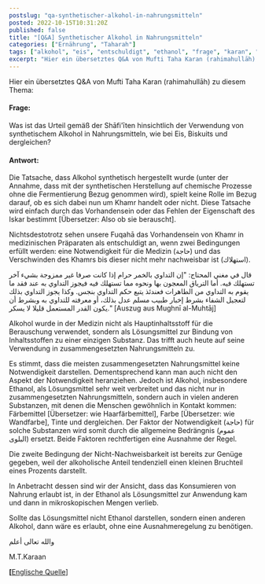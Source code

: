 ```yaml
---
postslug: "qa-synthetischer-alkohol-in-nahrungsmitteln"
posted: 2022-10-15T10:31:20Z
published: false
title: "[Q&A] Synthetischer Alkohol in Nahrungsmitteln"
categories: ["Ernährung", "Taharah"]
tags: ["alkohol", "eis", "entschuldigt", "ethanol", "frage", "karan", "khamr", "taha", "vanille"]
excerpt: "Hier ein übersetztes Q&A von Mufti Taha Karan (rahimahullāh) zu diesem Thema:Was ist das Urteil gem..."
---
```


Hier ein übersetztes Q&A von Mufti Taha Karan (rahimahullāh) zu diesem Thema:

#### Frage:

Was ist das Urteil gemäß der Shāfi'īten hinsichtlich der Verwendung von synthetischem Alkohol in Nahrungsmitteln, wie bei Eis, Biskuits und dergleichen?

#### Antwort:

Die Tatsache, dass Alkohol synthetisch hergestellt wurde (unter der Annahme, dass mit der synthetischen Herstellung auf chemische Prozesse ohne die Fermentierung Bezug genommen wird), spielt keine Rolle im Bezug darauf, ob es sich dabei nun um Khamr handelt oder nicht. Diese Tatsache wird einfach durch das Vorhandensein oder das Fehlen der Eigenschaft des Iskar bestimmt [Übersetzer: Also ob sie berauscht].

Nichtsdestotrotz sehen unsere Fuqahā das Vorhandensein von Khamr in medizinischen Präparaten als entschuldigt an, wenn zwei Bedingungen erfüllt werden: eine Notwendigkeit für die Medizin (حاجة) und das Verschwinden des Khamrs bis dieser nicht mehr nachweisbar ist (استهلاك).

قال في مغني المحتاج: "إن التداوي بالخمر حرام إذا كانت صرفا غير ممزوجة بشيء آخر تستهلك فيه. أما الترياق المعجون بها ونحوه مما تستهلك فيه فيجوز التداوي به عند فقد ما يقوم به التداوي من الطاهرات فعندئذ يتبع حكم التداوي بنجس. وكذا يجوز التداوي بذلك لتعجيل الشفاء بشرط إخبار طبيب مسلم عدل بذلك، أو معرفته للتداوي به وبشرط أن يكون القدر المستعمل قليلا لا يسكر."
[Auszug aus Mughnī al-Muhtāj]

Alkohol wurde in der Medizin nicht als Hauptinhaltsstoff für die Berauschung verwendet, sondern als Lösungsmittel zur Bindung von Inhaltsstoffen zu einer einzigen Substanz. Das trifft auch heute auf seine Verwendung in zusammengesetzten Nahrungsmitteln zu.

Es stimmt, dass die meisten zusammengesetzten Nahrungsmittel keine Notwendigkeit darstellen. Dementsprechend kann man auch nicht den Aspekt der Notwendigkeit heranziehen. Jedoch ist Alkohol, insbesondere Ethanol, als Lösungsmittel sehr weit verbreitet und das nicht nur in zusammengesetzten Nahrungsmitteln, sondern auch in vielen anderen Substanzen, mit denen die Menschen gewöhnlich in Kontakt kommen: Färbemittel [Übersetzer: wie Haarfärbemittel], Farbe [Übersetzer: wie Wandfarbe], Tinte und dergleichen. Der Faktor der Notwendigkeit (حاجة) für solche Substanzen wird somit durch die allgemeine Bedrängnis (عموم البلوى) ersetzt. Beide Faktoren rechtfertigen eine Ausnahme der Regel.

Die zweite Bedingung der Nicht-Nachweisbarkeit ist bereits zur Genüge gegeben, weil der alkoholische Anteil tendenziell einen kleinen Bruchteil eines Prozents darstellt.

In Anbetracht dessen sind wir der Ansicht, dass das Konsumieren von Nahrung erlaubt ist, in der Ethanol als Lösungsmittel zur Anwendung kam und dann in mikroskopischen Mengen verlieb.

Sollte das Lösungsmittel nicht Ethanol darstellen, sondern einen anderen Alkohol, dann wäre es erlaubt, ohne eine Ausnahmeregelung zu benötigen.

والله تعالى أعلم

M.T.Karaan

**[**[Englische Quelle](https://duai.org.za/fatawa_family)]